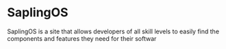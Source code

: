 # SaplingOS
SaplingOS is a site that allows developers of all skill levels to easily find the components and features they need for their softwar

